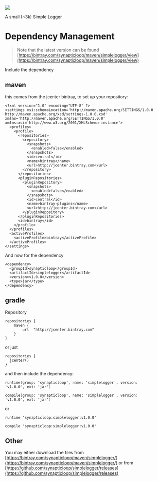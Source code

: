 <img src="https://travis-ci.org/synapticloop/simplelogger.svg?branch=master" />

A small (~3k) Simple Logger


# Dependency Management

> Note that the latest version can be found [https://bintray.com/synapticloop/maven/simplelogger/view](https://bintray.com/synapticloop/maven/simplelogger/view)

Include the dependency

## maven

this comes from the jcenter bintray, to set up your repository:

    <?xml version="1.0" encoding="UTF-8" ?>
    <settings xsi:schemaLocation='http://maven.apache.org/SETTINGS/1.0.0 http://maven.apache.org/xsd/settings-1.0.0.xsd' xmlns='http://maven.apache.org/SETTINGS/1.0.0' xmlns:xsi='http://www.w3.org/2001/XMLSchema-instance'>
      <profiles>
        <profile>
          <repositories>
            <repository>
              <snapshots>
                <enabled>false</enabled>
              </snapshots>
              <id>central</id>
              <name>bintray</name>
              <url>http://jcenter.bintray.com</url>
            </repository>
          </repositories>
          <pluginRepositories>
            <pluginRepository>
              <snapshots>
                <enabled>false</enabled>
              </snapshots>
              <id>central</id>
              <name>bintray-plugins</name>
              <url>http://jcenter.bintray.com</url>
            </pluginRepository>
          </pluginRepositories>
          <id>bintray</id>
        </profile>
      </profiles>
      <activeProfiles>
        <activeProfile>bintray</activeProfile>
      </activeProfiles>
    </settings>

And now for the dependency

    <dependency>
      <groupId>synapticloop</groupId>
      <artifactId>simplelogger</artifactId>
      <version>v1.0.0</version>
      <type>jar</type>
    </dependency>
 
 
## gradle

Repository

    repositories {
        maven {
            url  "http://jcenter.bintray.com" 
        }
    }
 
 or just
 
    repositories {
      jcenter()
    }

and then include the dependency:

    runtime(group: 'synapticloop', name: 'simplelogger', version: 'v1.0.0', ext: 'jar')

    compile(group: 'synapticloop', name: 'simplelogger', version: 'v1.0.0', ext: 'jar')
 
or 

    runtime 'synapticloop:simplelogger:v1.0.0'

    compile 'synapticloop:simplelogger:v1.0.0'
    
## Other

You may either download the files from [https://bintray.com/synapticloop/maven/simplelogger/](https://bintray.com/synapticloop/maven/simplelogger/) or from [https://github.com/synapticloop/simplelogger/releases](https://github.com/synapticloop/simplelogger/releases)
